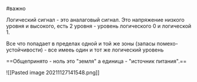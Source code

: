 #важно 

Логический сигнал - это аналаговый сигнал. 
Это напряжение низкого уровня и высокого, есть 2 уровня - уровень логического 0 и логической 1. 

Все что попадает в пределах одной и той же зоны (запасы помехо-устойчивости) - все имееь один и тот же логический уровень

==Общепринято - ноль это "земля" а единица - "источник питания".==

![[Pasted image 20211127141548.png]]